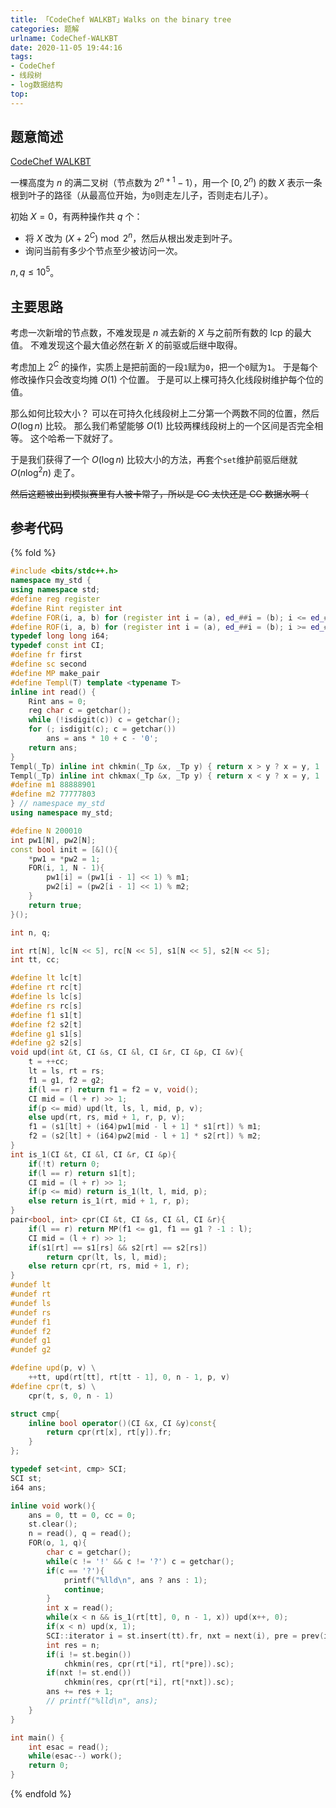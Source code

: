 ```yaml
---
title: 「CodeChef WALKBT」Walks on the binary tree
categories: 题解
urlname: CodeChef-WALKBT
date: 2020-11-05 19:44:16
tags:
- CodeChef
- 线段树
- log数据结构
top:
---
```


## 题意简述

[CodeChef WALKBT](https://www.codechef.com/problems/WALKBT)

一棵高度为 $n$ 的满二叉树（节点数为 $2^{n+1}-1$），用一个 $[0,2^n)$ 的数 $X$ 表示一条根到叶子的路径（从最高位开始，为`0`则走左儿子，否则走右儿子）。

初始 $X = 0$，有两种操作共 $q$ 个：

- 将 $X$ 改为 $(X + 2^C) \bmod 2^n$，然后从根出发走到叶子。
- 询问当前有多少个节点至少被访问一次。

$n,q\le 10^5$。

<!-- more -->

## 主要思路

考虑一次新增的节点数，不难发现是 $n$ 减去新的 $X$ 与之前所有数的 lcp 的最大值。
不难发现这个最大值必然在新 $X$ 的前驱或后继中取得。

考虑加上 $2^C$ 的操作，实质上是把前面的一段`1`赋为`0`，把一个`0`赋为`1`。
于是每个修改操作只会改变均摊 $O(1)$ 个位置。
于是可以上棵可持久化线段树维护每个位的值。

那么如何比较大小？
可以在可持久化线段树上二分第一个两数不同的位置，然后 $O(\log n)$ 比较。
那么我们希望能够 $O(1)$ 比较两棵线段树上的一个区间是否完全相等。
这个哈希一下就好了。

于是我们获得了一个 $O(\log n)$ 比较大小的方法，再套个`set`维护前驱后继就 $O(n\log^2n)$ 走了。

~~然后这题被出到模拟赛里有人被卡常了，所以是 CC 太快还是 CC 数据水啊（~~

## 参考代码

{% fold %}
```cpp
#include <bits/stdc++.h>
namespace my_std {
using namespace std;
#define reg register
#define Rint register int
#define FOR(i, a, b) for (register int i = (a), ed_##i = (b); i <= ed_##i; ++i)
#define ROF(i, a, b) for (register int i = (a), ed_##i = (b); i >= ed_##i; --i)
typedef long long i64;
typedef const int CI;
#define fr first
#define sc second
#define MP make_pair
#define Templ(T) template <typename T>
inline int read() {
    Rint ans = 0;
    reg char c = getchar();
    while (!isdigit(c)) c = getchar();
    for (; isdigit(c); c = getchar())
        ans = ans * 10 + c - '0';
    return ans;
}
Templ(_Tp) inline int chkmin(_Tp &x, _Tp y) { return x > y ? x = y, 1 : 0; }
Templ(_Tp) inline int chkmax(_Tp &x, _Tp y) { return x < y ? x = y, 1 : 0; }
#define m1 88888901
#define m2 77777803
} // namespace my_std
using namespace my_std;

#define N 200010
int pw1[N], pw2[N];
const bool init = [&](){
    *pw1 = *pw2 = 1;
    FOR(i, 1, N - 1){
        pw1[i] = (pw1[i - 1] << 1) % m1;
        pw2[i] = (pw2[i - 1] << 1) % m2;
    }
    return true;
}();

int n, q;

int rt[N], lc[N << 5], rc[N << 5], s1[N << 5], s2[N << 5];
int tt, cc;

#define lt lc[t]
#define rt rc[t]
#define ls lc[s]
#define rs rc[s]
#define f1 s1[t]
#define f2 s2[t]
#define g1 s1[s]
#define g2 s2[s]
void upd(int &t, CI &s, CI &l, CI &r, CI &p, CI &v){
    t = ++cc;
    lt = ls, rt = rs;
    f1 = g1, f2 = g2;
    if(l == r) return f1 = f2 = v, void();
    CI mid = (l + r) >> 1;
    if(p <= mid) upd(lt, ls, l, mid, p, v);
    else upd(rt, rs, mid + 1, r, p, v);
    f1 = (s1[lt] + (i64)pw1[mid - l + 1] * s1[rt]) % m1;
    f2 = (s2[lt] + (i64)pw2[mid - l + 1] * s2[rt]) % m2;
}
int is_1(CI &t, CI &l, CI &r, CI &p){
    if(!t) return 0;
    if(l == r) return s1[t];
    CI mid = (l + r) >> 1;
    if(p <= mid) return is_1(lt, l, mid, p);
    else return is_1(rt, mid + 1, r, p);
}
pair<bool, int> cpr(CI &t, CI &s, CI &l, CI &r){
    if(l == r) return MP(f1 <= g1, f1 == g1 ? -1 : l);
    CI mid = (l + r) >> 1;
    if(s1[rt] == s1[rs] && s2[rt] == s2[rs])
        return cpr(lt, ls, l, mid);
    else return cpr(rt, rs, mid + 1, r);
}
#undef lt
#undef rt
#undef ls
#undef rs
#undef f1
#undef f2
#undef g1
#undef g2

#define upd(p, v) \
    ++tt, upd(rt[tt], rt[tt - 1], 0, n - 1, p, v)
#define cpr(t, s) \
    cpr(t, s, 0, n - 1)

struct cmp{
    inline bool operator()(CI &x, CI &y)const{
        return cpr(rt[x], rt[y]).fr;
    }
};

typedef set<int, cmp> SCI;
SCI st;
i64 ans;

inline void work(){
    ans = 0, tt = 0, cc = 0;
    st.clear();
    n = read(), q = read();
    FOR(o, 1, q){
        char c = getchar();
        while(c != '!' && c != '?') c = getchar();
        if(c == '?'){
            printf("%lld\n", ans ? ans : 1);
            continue;
        }
        int x = read();
        while(x < n && is_1(rt[tt], 0, n - 1, x)) upd(x++, 0);
        if(x < n) upd(x, 1);
        SCI::iterator i = st.insert(tt).fr, nxt = next(i), pre = prev(i);
        int res = n;
        if(i != st.begin())
            chkmin(res, cpr(rt[*i], rt[*pre]).sc);
        if(nxt != st.end())
            chkmin(res, cpr(rt[*i], rt[*nxt]).sc);
        ans += res + 1;
        // printf("%lld\n", ans);
    }
}

int main() {
    int esac = read();
    while(esac--) work();
    return 0;
}
```
{% endfold %}